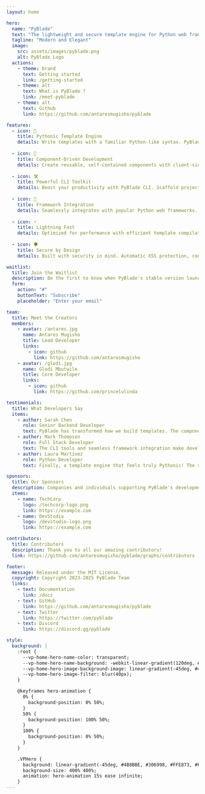```yaml
---
layout: home

hero:
  name: "PyBlade"
  text: "The lightweight and secure template engine for Python web frameworks !"
  tagline: "Modern and Elegant"
  image:
    src: assets/images/pyblade.png
    alt: PyBlade Logo
  actions:
    - theme: brand
      text: Getting started
      link: /getting-started
    - theme: alt
      text: What is PyBlade ?
      link: /meet-pyblade
    - theme: alt
      text: Github
      link: https://github.com/antaresmugisho/pyblade

features:
  - icon: 🐍
    title: Pythonic Template Engine
    details: Write templates with a familiar Python-like syntax. PyBlade's template engine offers clean, readable syntax with full Python expression support and built-in security features.
  
  - icon: 🧩
    title: Component-Driven Development
    details: Create reusable, self-contained components with client-side rendering capabilities. Build interactive UIs efficiently, similar to modern frontend frameworks.
  
  - icon: 🛠️
    title: Powerful CLI Toolkit
    details: Boost your productivity with PyBlade CLI. Scaffold projects, generate components, and manage your development workflow seamlessly.
  
  - icon: 🔌
    title: Framework Integration
    details: Seamlessly integrates with popular Python web frameworks. From custom form handling to data-binding, PyBlade works harmoniously with your stack.
  
  - icon: ⚡
    title: Lightning Fast
    details: Optimized for performance with efficient template compilation and minimal runtime overhead. Your templates run at native Python speed.
  
  - icon: 🛡️
    title: Secure by Design
    details: Built with security in mind. Automatic XSS protection, content sanitization, and configurable security policies keep your applications safe.

waitlist:
  title: Join the Waitlist
  description: Be the first to know when PyBlade's stable version launches. Get early access and exclusive updates.
  form:
    action: "#"
    buttonText: "Subscribe"
    placeholder: "Enter your email"

team:
  title: Meet the Creators
  members:
    - avatar: /antares.jpg
      name: Antares Mugisho
      title: Lead Developer
      links:
        - icon: github
          link: https://github.com/antaresmugisho
    - avatar: /glodi.jpg
      name: Glodi Mbutwile
      title: Core Developer
      links:
        - icon: github
          link: https://github.com/princelulinda

testimonials:
  title: What Developers Say
  items:
    - author: Sarah Chen
      role: Senior Backend Developer
      text: PyBlade has transformed how we build templates. The component system is a game-changer.
    - author: Mark Thompson
      role: Full Stack Developer
      text: The CLI tools and seamless framework integration make development a breeze.
    - author: Laura Martinez
      role: Python Developer
      text: Finally, a template engine that feels truly Pythonic! The syntax is intuitive and powerful.

sponsors:
  title: Our Sponsors
  description: Companies and individuals supporting PyBlade's development
  items:
    - name: TechCorp
      logo: /techcorp-logo.png
      link: https://example.com
    - name: DevStudio
      logo: /devstudio-logo.png
      link: https://example.com

contributors:
  title: Contributors
  description: Thank you to all our amazing contributors!
  link: https://github.com/antaresmugisho/pyblade/graphs/contributors

footer:
  message: Released under the MIT License.
  copyright: Copyright 2023-2025 PyBlade Team
  links:
    - text: Documentation
      link: /docs
    - text: GitHub
      link: https://github.com/antaresmugisho/pyblade
    - text: Twitter
      link: https://twitter.com/pyblade
    - text: Discord
      link: https://discord.gg/pyblade

style:
  background: |
    :root {
      --vp-home-hero-name-color: transparent;
      --vp-home-hero-name-background: -webkit-linear-gradient(120deg, #4B8BBE 30%, #FFE873);
      --vp-home-hero-image-background-image: linear-gradient(-45deg, #4B8BBE 50%, #FFE873 50%);
      --vp-home-hero-image-filter: blur(40px);
    }

    @keyframes hero-animation {
      0% {
        background-position: 0% 50%;
      }
      50% {
        background-position: 100% 50%;
      }
      100% {
        background-position: 0% 50%;
      }
    }

    .VPHero {
      background: linear-gradient(-45deg, #4B8BBE, #306998, #FFE873, #FFD43B);
      background-size: 400% 400%;
      animation: hero-animation 15s ease infinite;
    }
---
```

